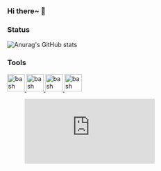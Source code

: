 ### Hi there~ 👋
### Status
<!-- 显示star等信息 -->

![Anurag's GitHub stats](https://github-readme-stats.vercel.app/api?username=Zerokei&show_icons=true&theme=default)

### Tools
<p align="left"> 
<a href="https://obsidian.md/" target="_blank"> <img src="https://keycombiner.com/media/application-icons/obsidian.png" alt="bash" width="40" height="40"/> </a>
<a href="https://www.notion.so/" target="_blank"> <img src="https://s2.loli.net/2022/03/08/QBLWZe8hJEn5S9H.png" alt="bash" width="40" height="40"/> </a>
<a href="https://code.visualstudio.com/" target="_blank"> <img src="https://img.icons8.com/color/344/visual-studio-code-2019.png" alt="bash" width="40" height="40"/> </a>
<a href="https://www.jetbrains.com/zh-cn/idea/" target="_blank"> <img src="https://img.icons8.com/color/344/intellij-idea.png" alt="bash" width="40" height="40"/> </a>

<figure><embed src="https://wakatime.com/share/@d64c6893-3d17-4579-922d-1c6d5a8bf84b/893d71f3-6b1e-464c-a71a-2fc811a53907.svg"></embed></figure>
<!--
**Zerokei/Zerokei** is a ✨ _special_ ✨ repository because its `README.md` (this file) appears on your GitHub profile.

Here are some ideas to get you started:

- 🔭 I’m currently working on ...
- 🌱 I’m currently learning ...
- 👯 I’m looking to collaborate on ...
- 🤔 I’m looking for help with ...
- 💬 Ask me about ...
- 📫 How to reach me: ...
- 😄 Pronouns: ...
- ⚡ Fun fact: ...
-->
